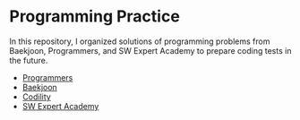 Programming Practice
=====================

In this repository, I organized solutions of programming problems from Baekjoon, Programmers, and SW Expert Academy to prepare coding tests in the future.

* [Programmers](programmers)
* [Baekjoon](baekjoon)
* [Codility](codility)
* [SW Expert Academy](sw_expert_academy)
